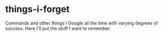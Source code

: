 # things-i-forget
Commands and other things I Google all the time with varying degrees of success. Here I'll put the stuff I want to remember.

